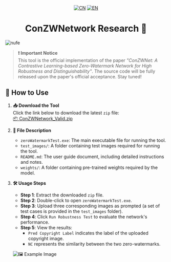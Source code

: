 <div align="center">

[![CN](https://img.shields.io/badge/🇨🇳_中文-FF0000?style=flat-square)](README.zh-CN.md)
[![EN](https://img.shields.io/badge/🇺🇸_English-007ACC?style=flat-square)](README.md)

# ConZWNetwork Research 🔬

</div>

![nufe](https://github.com/user-attachments/assets/b68351e5-2dfc-49f5-b8fb-14ad5970e119)

> ​**❗ Important Notice**  
> This tool is the official implementation of the paper *"ConZWNet: A Contrastive Learning-based Zero-Watermark Network for High Robustness and Distinguishability"*.
> The source code will be fully released upon the paper's official acceptance. Stay tuned!

## 🚀 How to Use

1. ​**📥 Download the Tool**  
   Click the link below to download the latest `zip` file:  
   [📦 ConZWNetwork_Valid.zip](https://github.com/hanhongxin1028/ConZWNetwork_Valid/releases/download/v1.0/ConZWNet_valid.zip)

2. ​**📂 File Description**  
   - `zeroWatermarkTest.exe`: The main executable file for running the tool.  
   - `test_images/`: A folder containing test images required for running the tool.  
   - `README.md`: The user guide document, including detailed instructions and notes.  
   - `weights/`: A folder containing pre-trained weights required by the model.

3. ​**🛠️ Usage Steps**  
   - ​**Step 1**: Extract the downloaded `zip` file.  
   - ​**Step 2**: Double-click to open `zeroWatermarkTest.exe`.  
   - ​**Step 3**: Upload three corresponding images as prompted (a set of test cases is provided in the `test_images` folder).  
   - ​**Step 4**: Click `Run Robustness Test` to evaluate the network's performance.  
   - ​**Step 5**: View the results:  
     - `Pred Copyright Label` indicates the label of the uploaded copyright image.  
     - `NC` represents the similarity between the two zero-watermarks.

   ![🖼️ Example Image](https://github.com/user-attachments/assets/d3750887-5593-471e-9292-c417fc805a3f)
